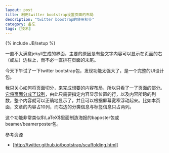 ```yaml
---
layout: post
title: 利用twitter bootstrap设置页面的布局
description: "twitter boostrap的使用初步"
category: 备忘
tags: [技术]
---
```

{% include JB/setup %}

一直不太满意jekyll生成的界面，主要的原因是有些文字内容可以显示在页面的右（或左）边栏上，而不必一直排在页面的末尾。

今天下午试了一下twitter
bootstrap包，发现功能太强大了，是一个完整的UI设计包。

我只关心如何将页面切分，来完成想要的内容布局，所以只看了一了页面的部分。[它将页面分成了12列](twitter.github.io/bootstrap/scaffolding.html)，由此只需要指定内容显示位置的行，以及内容所跨的列数，整个内容就可以正确地显示了，并且可以根据屏幕宽窄浮动起来。比如本页面，文章的内容占10列，而右边的分类信息与标签信息只占两列。

这个功能非常类似$\LaTeX$里面制造海报的baposter包或beamer/beamerposter包。

参考资源
* [http://twitter.github.io/bootstrap/scaffolding.html]
